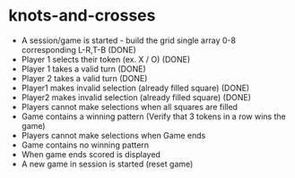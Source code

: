 # knots-and-crosses

- A session/game is started - build the grid single array 0-8 corresponding L-R,T-B (DONE)
- Player 1 selects their token (ex. X / O) (DONE)
- Player 1 takes a valid turn (DONE)
- Player 2 takes a valid turn (DONE)
- Player1 makes invalid selection (already filled square) (DONE)
- Player2 makes invalid selection (already filled square) (DONE)
- Players cannot make selections when all squares are filled
- Game contains a winning pattern (Verify that 3 tokens in a row wins the game)
- Players cannot make selections when Game ends
- Game contains no winning pattern
- When game ends scored is displayed
- A new game in session is started (reset game)
